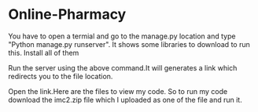 # Online-Pharmacy
You have to open a termial and go to the manage.py location and type "Python manage.py runserver". It shows some libraries to download to run this. Install all of them

Run the server using the above command.It will generates a link which redirects you to the file location.

Open the link.Here are the files to view my code. So to run my code download the imc2.zip file which I uploaded as one of the file and run it.
